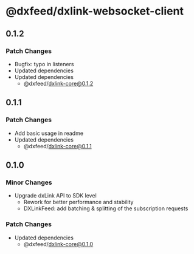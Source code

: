 # @dxfeed/dxlink-websocket-client

## 0.1.2

### Patch Changes

- Bugfix: typo in listeners
- Updated dependencies
- Updated dependencies
  - @dxfeed/dxlink-core@0.1.2

## 0.1.1

### Patch Changes

- Add basic usage in readme
- Updated dependencies
  - @dxfeed/dxlink-core@0.1.1

## 0.1.0

### Minor Changes

- Upgrade dxLink API to SDK level
  - Rework for better performance and stability
  - DXLinkFeed: add batching & splitting of the subscription requests

### Patch Changes

- Updated dependencies
  - @dxfeed/dxlink-core@0.1.0
